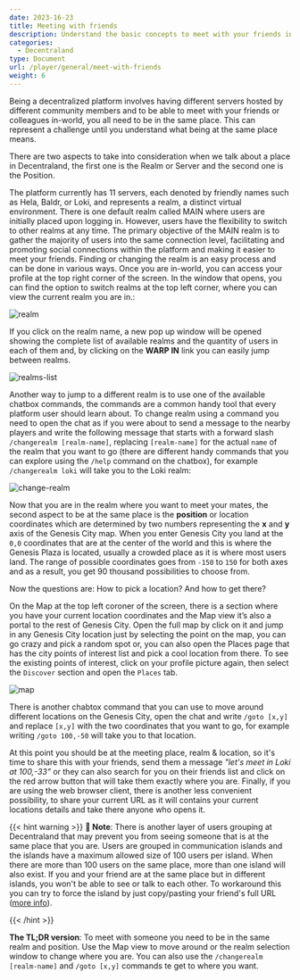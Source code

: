 ```yaml
---
date: 2023-16-23
title: Meeting with friends
description: Understand the basic concepts to meet with your friends in world
categories:
  - Decentraland
type: Document
url: /player/general/meet-with-friends
weight: 6
---
```


Being a decentralized platform involves having different servers hosted by different community members and to be able to meet with your friends or colleagues in-world, you all need to be in the same place. This can represent a challenge until you understand what being at the same place means.

There are two aspects to take into consideration when we talk about a place in Decentraland, the first one is the Realm or Server and the second one is the Position.

The platform currently has 11 servers, each denoted by friendly names such as Hela, Baldr, or Loki, and represents a realm, a distinct virtual environment. There is one default realm called MAIN where users are initially placed upon logging in. However, users have the flexibility to switch to other realms at any time. The primary objective of the MAIN realm is to gather the majority of users into the same connection level, facilitating and promoting social connections within the platform and making it easier to meet your friends. Finding or changing the realm is an easy process and can be done in various ways. Once you are in-world, you can access your profile at the top right corner of the screen. In the window that opens, you can find the option to switch realms at the top left corner, where you can view the current realm you are in.: 


![realm](/images/media/realm.png)

If you click on the realm name, a new pop up window will be opened showing the complete list of available realms and the quantity of users in each of them and, by clicking on the **WARP IN** link you can easily jump between realms.

![realms-list](/images/media/realms-list.png)

Another way to jump to a different realm is to use one of the available chatbox commands, the commands are a common handy tool that every platform user should learn about. To change realm using a command you need to open the chat as if you were about to send a message to the nearby players and write the following message that starts with a forward slash `/changerealm [realm-name]`, replacing `[realm-name]` for the actual `name` of the realm that you want to go (there are different handy commands that you can explore using the `/help` command on the chatbox), for example `/changerealm loki` will take you to the Loki realm:  

![change-realm](/images/media/change-realm.png)

Now that you are in the realm where you want to meet your mates, the second aspect to be at the same place is the **position** or location coordinates which are determined by two numbers representing the **x** and **y** axis of the Genesis City map. When you enter Genesis City you land at the `0,0` coordinates that are at the center of the world and this is where the Genesis Plaza is located, usually a crowded place as it is where most users land. The range of possible coordinates goes from `-150` to `150` for both axes and as a result, you get 90 thousand possibilities to choose from.     

Now the questions are: How to pick a location? And how to get there?

On the Map at the top left coroner of the screen, there is a section where you have your current location coordinates and the Map view it’s also a portal to the rest of Genesis City. Open the full map by click on it and jump in any Genesis City location just by selecting the point on the map, you can go crazy and pick a random spot or, you can also open the Places page that has the city points of interest list and pick a cool location from there. To see the existing points of interest, click on your profile picture again, then select the `Discover` section and open the `Places` tab.

![map](/images/media/map.png)

There is another chabtox command that you can use to move around different locations on the Genesis City, open the chat and write `/goto [x,y]` and replace `[x,y]` with the two coordinates that you want to go, for example writing `/goto 100,-50` will take you to that location.

At this point you should be at the meeting place, realm & location, so it's time to share this with your friends, send them a message *"let's meet in Loki at 100,-33"* or they can also search for you on their friends list and click on the red arrow button that will take them exactly where you are. Finally, if you are using the web browser client, there is another less convenient possibility, to share your current URL as it will contains your current locations details and take there anyone who opens it.

{{< hint warning >}}
**📔 Note**: There is another layer of users grouping at Decentraland that may prevent you from seeing someone that is at the same place that you are. Users are grouped in communication islands and the islands have a maximum allowed size of 100 users per island. When there are more than 100 users on the same place, more than one island will also exist. If you and your friend are at the same place but in different islands, you won't be able to see or talk to each other. To workaround this you can try to force the island by just copy/pasting your friend's full URL ([more info](https://adr.decentraland.org/adr/ADR-70)).

{{< /hint >}}



**The TL;DR version**:
To meet with someone you need to be in the same realm and position. Use the Map view to move around or the realm selection window to change where you are. You can also use the `/changerealm [realm-name]` and `/goto [x,y]` commands te get to where you want.
